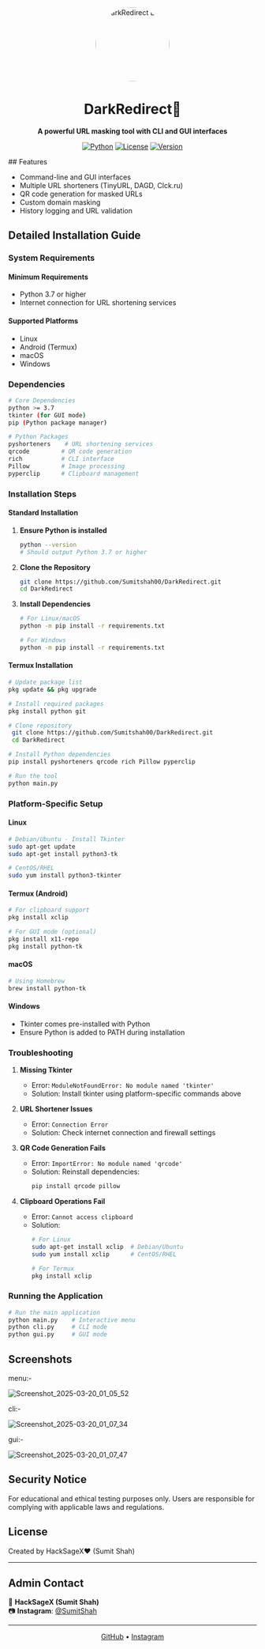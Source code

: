 <div align="center">
  <img src="https://media.giphy.com/media/v1.Y2lkPTc5MGI3NjExNmYxeW5ibnNndDZ3ZWkzODNzNGd5bGxndDV0eGN6Zm81OTFwM2U5eiZlcD12MV9naWZzX3RyZW5kaW5nJmN0PWc/tHIRLHtNwxpjIFqPdV/giphy.gif" alt="DarkRedirect Logo" width="150" style="border-radius: 50%;"/>
  
  # DarkRedirect🚀
  
  **A powerful URL masking tool with CLI and GUI interfaces**
  
  [![Python](https://img.shields.io/badge/Python-3.x-blue.svg)](https://www.python.org/)
  [![License](https://img.shields.io/badge/License-MIT-yellow.svg)](LICENSE)
  [![Version](https://img.shields.io/badge/Version-1.0.0-green.svg)](https://github.com/hacksagex/darkredirect)
</div>
## Features

- Command-line and GUI interfaces
- Multiple URL shorteners (TinyURL, DAGD, Clck.ru)
- QR code generation for masked URLs
- Custom domain masking
- History logging and URL validation
  
## Detailed Installation Guide

### System Requirements

#### Minimum Requirements
- Python 3.7 or higher
- Internet connection for URL shortening services

#### Supported Platforms
- Linux
- Android (Termux)
- macOS
- Windows

### Dependencies

```bash
# Core Dependencies
python >= 3.7
tkinter (for GUI mode)
pip (Python package manager)

# Python Packages
pyshorteners    # URL shortening services
qrcode         # QR code generation
rich           # CLI interface
Pillow         # Image processing
pyperclip      # Clipboard management
```

### Installation Steps

#### Standard Installation

1. **Ensure Python is installed**
   ```bash
   python --version
   # Should output Python 3.7 or higher
   ```

2. **Clone the Repository**
   ```bash
   git clone https://github.com/Sumitshah00/DarkRedirect.git
   cd DarkRedirect
   ```

3. **Install Dependencies**
   ```bash
   # For Linux/macOS
   python -m pip install -r requirements.txt

   # For Windows
   python -m pip install -r requirements.txt
   ```

#### Termux Installation

```bash
# Update package list
pkg update && pkg upgrade

# Install required packages
pkg install python git

# Clone repository
 git clone https://github.com/Sumitshah00/DarkRedirect.git
 cd DarkRedirect

# Install Python dependencies
pip install pyshorteners qrcode rich Pillow pyperclip

# Run the tool
python main.py
```

### Platform-Specific Setup

#### Linux
```bash
# Debian/Ubuntu - Install Tkinter
sudo apt-get update
sudo apt-get install python3-tk

# CentOS/RHEL
sudo yum install python3-tkinter
```

#### Termux (Android)
```bash
# For clipboard support
pkg install xclip

# For GUI mode (optional)
pkg install x11-repo
pkg install python-tk
```

#### macOS
```bash
# Using Homebrew
brew install python-tk
```

#### Windows
- Tkinter comes pre-installed with Python
- Ensure Python is added to PATH during installation

### Troubleshooting

1. **Missing Tkinter**
   - Error: `ModuleNotFoundError: No module named 'tkinter'`
   - Solution: Install tkinter using platform-specific commands above

2. **URL Shortener Issues**
   - Error: `Connection Error`
   - Solution: Check internet connection and firewall settings

3. **QR Code Generation Fails**
   - Error: `ImportError: No module named 'qrcode'`
   - Solution: Reinstall dependencies:
     ```bash
     pip install qrcode pillow
     ```

4. **Clipboard Operations Fail**
   - Error: `Cannot access clipboard`
   - Solution: 
     ```bash
     # For Linux
     sudo apt-get install xclip  # Debian/Ubuntu
     sudo yum install xclip      # CentOS/RHEL

     # For Termux
     pkg install xclip
     ```

### Running the Application

```bash
# Run the main application
python main.py    # Interactive menu
python cli.py     # CLI mode
python gui.py     # GUI mode
```

## Screenshots

menu:-

![Screenshot_2025-03-20_01_05_52](https://github.com/user-attachments/assets/3e360ea7-4fe0-44d9-b453-25a7fe7529f4)

cli:-

![Screenshot_2025-03-20_01_07_34](https://github.com/user-attachments/assets/d48bb511-bc91-4fed-97e5-b784caa67bc7)

gui:-

![Screenshot_2025-03-20_01_07_47](https://github.com/user-attachments/assets/3733f7c9-ca66-4c28-b31e-e204c56aa7a1)

## Security Notice

For educational and ethical testing purposes only. Users are responsible for complying with applicable laws and regulations.

## License

Created by HackSageX❤️ (Sumit Shah)

---

##  Admin Contact  
👤 **HackSageX (Sumit Shah)**  
📷 **Instagram**: [@SumitShah](https://instagram.com/hacksagex)  

---

<div align="center">
<a href="https://github.com/sumitshah00">GitHub</a> •
<a href="https://instagram.com/hacksagex">Instagram</a>
</div>
